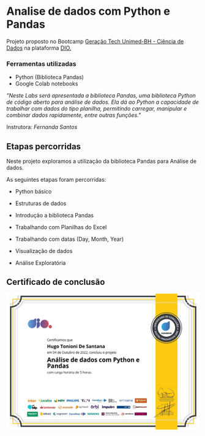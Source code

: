 # Analise de dados com Python e Pandas

Projeto proposto no Bootcamp [Geração Tech Unimed-BH - Ciência de Dados](https://www.dio.me/bootcamp/geracao-tech-unimed-bh-ciencia-de-dados?ref=CG-bootcamp-unimed-bh-ciencia-de-dados) na plataforma [DIO.](https://www.dio.me/)

### **Ferramentas utilizadas**

- Python (Biblioteca Pandas)
- Google Colab notebooks

*"Neste Labs será apresentada a biblioteca Pandas, uma biblioteca Python de código aberto para análise de dados. Ela dá ao Python a capacidade de trabalhar com dados do tipo planilha, permitindo carregar, manipular e combinar dados rapidamente, entre outras funções."*

Instrutora: *Fernanda Santos*

</b>

## Etapas percorridas

Neste projeto exploramos a utilização da biblioteca Pandas para Análise de dados.

As seguintes etapas foram percorridas:

- Python básico

- Estruturas de dados

- Introdução a biblioteca Pandas

- Trabalhando com Planilhas do Excel

- Trabalhando com datas (Day, Month, Year)

- Visualização de dados

- Análise Exploratória

</b>

## Certificado de conclusão

 ![Certificado](https://github.com/htonioni/python-pandas-dio/blob/master/certificado/certificado_pandas_py.jpg)
